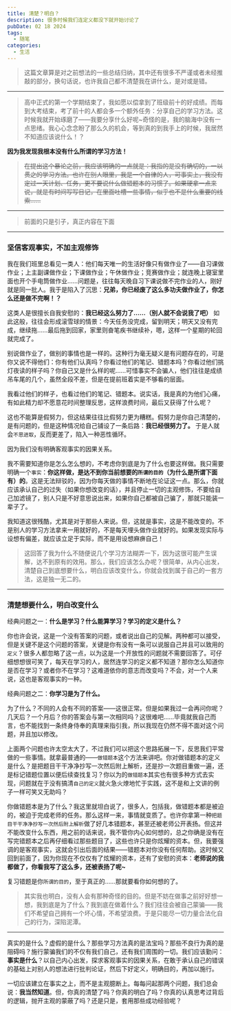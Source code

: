```yaml
---
title: 清楚？明白？
description: 很多时候我们连定义都没下就开始讨论了
pubDate: 02 18 2024
tags:
  - 随笔
categories:
  - 生活
---
```


> 这篇文章算是对之前想法的一些总结归纳，其中还有很多不严谨或者未经推敲的部分，换句话说，也许我自己都不清楚我在讲什么，是对或是错。

---

> 高中正式的第一个学期结束了，我如愿以偿拿到了班级前十的好成绩。而每到大考结束，考了前十的人都会多一个额外任务：分享自己的学习方法。这时候我就开始琢磨了——我要分享什么好呢~奇怪的是，我的脑海中没有一点思绪。我心心念念盼了那么久的机会，等到真的到我手上的时候，我居然不知道应该说什么！？

**因为我发现我根本没有什么所谓的学习方法！**

> ~~在提出这个暴论之前，我应该明确的一点就是：我指的是没有确切的，一以贯之的学习方法。也许在别人眼里，我是一个自律的人，可事实上，我没有定过一天计划、任务，更不要说什么做错题本的习惯了。如果硬拿一点来说，就是有时间写写日记，在里面吐槽一些事情，似乎也不是什么重要的线索……~~

---

> 前面的只是引子，真正内容在下面

---

### 坚信客观事实，不加主观修饰

我在我们班里总看见一类人：他们每天唯一的生活好像只有做作业了——自习课做作业；上主副课做作业；下课做作业；午休做作业；竞赛做作业；就连晚上寝室里面也开个手电筒做作业……问题是，往往每天晚自习下课说做不完作业的人，刚好就是同一批人。我于是陷入了沉思：**兄弟，你已经废了这么多功夫做作业了，你怎么还是做不完啊！？**

这类人是很擅长自我安慰的：**我已经这么努力了……（别人就不会说我了吧）** 如此这般，往往会形成滚雪球的情景：今天任务没完成，留到明天；明天又没有完成，继续拖……最后拖到回家，家里则奋笔疾书继续补，嗯，这样一个星期的轮回就完成了。

别说做作业了，做别的事情也是一样的。这种行为毫无疑义是有问题存在的，可是你又说不得他们：你有他们认真吗？你看过他们的笔记、错题本吗？你看过他们挑灯夜读的样子吗？你自己又是什么样的呢……可惜事实不会骗人，他们往往是成绩吊车尾的几个，虽然全段不差，但是在提前班着实是不够看的层面。

我看过他们的样子，也看过他们的笔记、错题本。说实话，我是真的为他们心痛，有如此精力却不愿意花时间整理反思，这样浪费时间，最后又获得了什么呢？

这也不能算是假努力，但这结果往往比假努力更为糟糕。假努力是你自己清楚的，是有问题的，但是这种情况给自己铺设了一条后路：**我已经很努力了。** 于是人就会`不思进取`，反而更差了，陷入一种恶性循环。

因为我们没有明确客观事实的因果关系。

我不需要知道你是怎么怎么想的，不考虑你到底是为了什么也要这样做。我只需要明确一个`事实`：**你这样做，是达不到你当前想要的`所谓的目的`（为什么是所谓下面有）的**。这是无法辩驳的，因为你每天做的事情不断地在论证这一点。那么，你就应该承认自己的过失（如果你想改变的话），并且停止一切的主观修饰，不要给自己加滤镜了，别人只是不好意思说出来，如果你自己都被自己骗了，那就只能装一辈子了。

我知道这很残酷，尤其是对于那些人来说。但，这就是事实，这是不能改变的。不是别人的学习方法拿来一用就好的，不是每天埋头做作业就好的。如果发现实际与设想有偏差，就应该立足于实际，而不是用设想麻痹自己！

> 这回答了我为什么不随便说几个学习方法糊弄一下，因为这很可能产生误解，达不到原有的效用。那么，我们应该怎么办呢？很简单，从内心出发，清楚自己到底想要什么，明白应该改变什么，你就会找到属于自己的一套方法，这是独一无二的。

---

### 清楚想要什么，明白改变什么

经典问题之一：**什么是学习？什么能算学习？学习的定义是什么？**

你也许会说，这是一个没有答案的问题，或者说出自己的见解。两种都可以接受，但是关键不是这个问题的答案，关键是你有没有一条可以说服自己并且可以致用的`定义`？很多人都忽略了这一点，以为这是一个开放性的问题就不需要回答了。可仔细想想很可笑了，每天在学习的人，居然连学习的定义都不知道？那你怎么知道你是否在学习？或者你不在学习？这难道依你的意志而改变吗？不会，对一个人来说，这也是客观事实的一种。

经典问题之二：**你学习是为了什么。**

为了什么？不同的人会有不同的答案——这很正常。但是如果我过一会再问你呢？几天后？一个月后？你的答案会与第一次相同吗？这很难吧……毕竟就我自己而言，也不能找到一条终身侍奉的真理来指引我，所以我现在仍然不得不面对这个问题，并且加以修改。

上面两个问题也许太空太大了，不过我们可以把这个思路拓展一下，反思我们平常做的一些事情。就拿最普通的——`做错题本`这个方法来讲吧。你对做错题本的定义是什么？是把题目干干净净抄写一次然后附上解析，还是抄一次题目重做一遍，还是标记错题位置以便后续查找复习？你以为的`做错题本`其实也有很多种方式去实现，问题就在于没有搞清`自己的定义`就火急火燎地忙于实践，这不是和上文讲的例子一样可笑又无助吗？

你做错题本是为了什么？我这里就坦白说了，很多人，包括我，做错题本都是被迫的，被迫于完成老师的任务。那么这样一来，事情就变质了。也许你拿第一种`把题目干干净净抄写一次然后附上解析`做了好几本错题本，甚至还被老师公开表扬。但这并不能改变什么东西，用之前的话来说，我不管你内心如何想的，总之你确是没有在写完错题本之后再仔细看过那些题目了，这些也许只是你炫耀的资本。但，我要强调的是客观事实，这就会引出后面的结果——错题本对你没有任何帮助。这时候又回到前面了，因为你现在不仅仅有了炫耀的资本，还有了安慰的资本：**老师说的我都做了，你看我写了这么多，还被表扬了呢~**

复习错题是你`所谓的目的`，至于真正的……那就要看你如何想的了。

> 其实我也明白，没有人会有那种奇怪的目的。但是不妨在做事之前好好想一想，我到底是为了什么？我到底在做着什么？我们往往会被自己蒙骗——我们不希望自己拥有一个坏心情，不希望浪费。于是只能尽一切力量合法化自己的行为，深陷泥潭。

---

真实的是什么？虚假的是什么？那些学习方法真的是法宝吗？那些不良行为真的是阻碍吗？施行蒙骗我们的不仅有我们自己，还有我们周围的一切。我们应该勤问：**事实是什么**？以自己内心出发，探求客观事实的因果关系，在敢于承认自己的错误的基础上对别人的想法进行批判论证，然后下好定义，明确目的，再加以施行。

一切应该建立在事实之上，而不是主观臆断上。每每问起那两个问题，我们总会说：**我当然知道**。但，你真的清楚了吗？你真的明白了吗？你真的认真思考过背后的逻辑，抛开主观的蒙蔽了吗？还是只是，套用那些成功经验呢？
